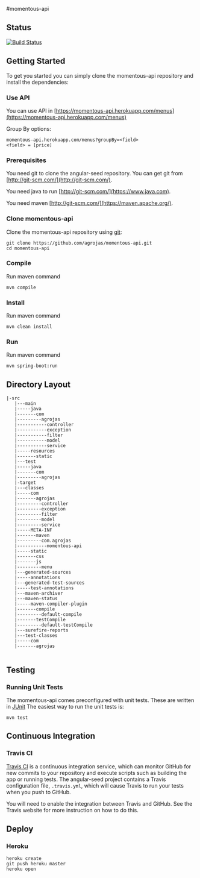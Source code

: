 #momentous-api

## Status

[![Build Status](https://travis-ci.com/agrojas/momentous-api.svg?token=EbKmqbdiPyUppeAsrpJo&branch=master)](https://travis-ci.com/agrojas/momentous-api)

## Getting Started

To get you started you can simply clone the momentous-api repository and install the dependencies:

### Use API

You can use API in [https://momentous-api.herokuapp.com/menus](https://momentous-api.herokuapp.com/menus) 

Group By options:
```
momentous-api.herokuapp.com/menus?groupBy=<field>
<field> = [price]

```

### Prerequisites

You need git to clone the angular-seed repository. You can get git from
[http://git-scm.com/](http://git-scm.com/).

You need java to run 
[http://git-scm.com/](https://www.java.com).

You need maven
[http://git-scm.com/](https://maven.apache.org/).

### Clone momentous-api

Clone the momentous-api repository using [git](http://git-scm.com/):

```
git clone https://github.com/agrojas/momentous-api.git
cd momentous-api
```

### Compile

Run maven command

```
mvn compile
```

### Install

Run maven command

```
mvn clean install
```
### Run

Run maven command

```
mvn spring-boot:run
```

## Directory Layout

```
|-src
   |---main
   |-----java
   |-------com
   |---------agrojas
   |-----------controller
   |-----------exception
   |-----------filter
   |-----------model
   |-----------service
   |-----resources
   |-------static
   |---test
   |-----java
   |-------com
   |---------agrojas
   |-target
   |---classes
   |-----com
   |-------agrojas
   |---------controller
   |---------exception
   |---------filter
   |---------model
   |---------service
   |-----META-INF
   |-------maven
   |---------com.agrojas
   |-----------momentous-api
   |-----static
   |-------css
   |-------js
   |---------menu
   |---generated-sources
   |-----annotations
   |---generated-test-sources
   |-----test-annotations
   |---maven-archiver
   |---maven-status
   |-----maven-compiler-plugin
   |-------compile
   |---------default-compile
   |-------testCompile
   |---------default-testCompile
   |---surefire-reports
   |---test-classes
   |-----com
   |-------agrojas


```


## Testing


### Running Unit Tests

The momentous-api comes preconfigured with unit tests. These are written in
[JUnit](http://junit.org/junit4/) 
The easiest way to run the unit tests is:

```
mvn test
```

## Continuous Integration

### Travis CI

[Travis CI](https://travis-ci.com) is a continuous integration service, which can monitor GitHub for new commits
to your repository and execute scripts such as building the app or running tests. The angular-seed
project contains a Travis configuration file, `.travis.yml`, which will cause Travis to run your
tests when you push to GitHub.

You will need to enable the integration between Travis and GitHub. See the Travis website for more
instruction on how to do this.


## Deploy

### Heroku
```
heroku create
git push heroku master
heroku open
```
